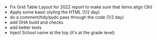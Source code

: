 
- Fix Grid Table Layout for 2022 report to make  sure that items align  (3h)
- Apply some basic  styling the HTML (1/2 day)
- do a comment/tidy/pydc  pass through the code  (1/2  day)
- add GHA build and checks
-  add better tests
- Inject School name at the top (it's at the grade level)
